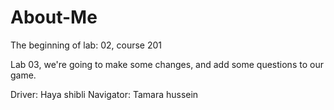 # About-Me

The beginning of lab: 02, course 201 

Lab 03, we're going to make some changes, and add some questions to our game. 

Driver: Haya shibli
Navigator: Tamara hussein
